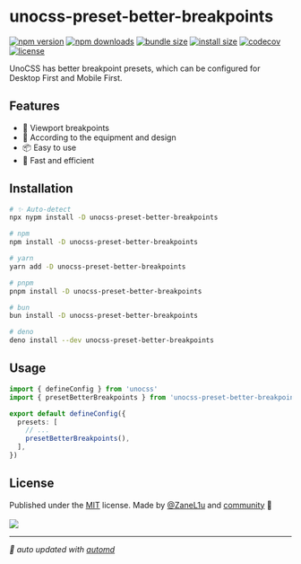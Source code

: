 # unocss-preset-better-breakpoints

<!-- automd:badges color="yellow" license name="unocss-preset-better-breakpoints" codecov bundlephobia packagephobia -->

[![npm version](https://img.shields.io/npm/v/unocss-preset-better-breakpoints?color=yellow)](https://npmjs.com/package/unocss-preset-better-breakpoints)
[![npm downloads](https://img.shields.io/npm/dm/unocss-preset-better-breakpoints?color=yellow)](https://npm.chart.dev/unocss-preset-better-breakpoints)
[![bundle size](https://img.shields.io/bundlephobia/minzip/unocss-preset-better-breakpoints?color=yellow)](https://bundlephobia.com/package/unocss-preset-better-breakpoints)
[![install size](https://badgen.net/packagephobia/install/unocss-preset-better-breakpoints?color=yellow)](https://packagephobia.com/result?p=unocss-preset-better-breakpoints)
[![codecov](https://img.shields.io/codecov/c/gh/ZaneL1u/unocss-preset-better-breakpoints?color=yellow)](https://codecov.io/gh/ZaneL1u/unocss-preset-better-breakpoints)
[![license](https://img.shields.io/github/license/ZaneL1u/unocss-preset-better-breakpoints?color=yellow)](https://github.com/ZaneL1u/unocss-preset-better-breakpoints/blob/main/LICENSE)

<!-- /automd -->

UnoCSS has better breakpoint presets, which can be configured for Desktop First and Mobile First.

## Features
- 📏 Viewport breakpoints
- 📱 According to the equipment and design
- 📦 Easy to use
- 🚀 Fast and efficient

## Installation
<!-- automd:pm-install dev -->

```sh
# ✨ Auto-detect
npx nypm install -D unocss-preset-better-breakpoints

# npm
npm install -D unocss-preset-better-breakpoints

# yarn
yarn add -D unocss-preset-better-breakpoints

# pnpm
pnpm install -D unocss-preset-better-breakpoints

# bun
bun install -D unocss-preset-better-breakpoints

# deno
deno install --dev unocss-preset-better-breakpoints
```

<!-- /automd -->

## Usage
<!-- automd:file src="./tests/fixture/src/example.ts" code -->

```ts [example.ts]
import { defineConfig } from 'unocss'
import { presetBetterBreakpoints } from 'unocss-preset-better-breakpoints'

export default defineConfig({
  presets: [
    // ...
    presetBetterBreakpoints(),
  ],
})
```

<!-- /automd -->

## License
<!-- automd:contributors author="ZaneL1u" license="MIT" -->

Published under the [MIT](https://github.com/ZaneL1u/unocss-preset-better-breakpoints/blob/main/LICENSE) license.
Made by [@ZaneL1u](https://github.com/ZaneL1u) and [community](https://github.com/ZaneL1u/unocss-preset-better-breakpoints/graphs/contributors) 💛
<br><br>
<a href="https://github.com/ZaneL1u/unocss-preset-better-breakpoints/graphs/contributors">
<img src="https://contrib.rocks/image?repo=ZaneL1u/unocss-preset-better-breakpoints" />
</a>

<!-- /automd -->

<!-- automd:with-automd -->

---

_🤖 auto updated with [automd](https://automd.unjs.io)_

<!-- /automd -->
